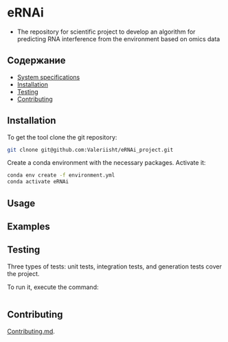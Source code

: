 # eRNAi

- The repository for scientific project to develop an algorithm for predicting RNA interference from the environment based on omics data

## Содержание
- [System specifications](#system-specifications)
- [Installation](#Installation)
- [Testing](#Testing)
- [Contributing](#Contributing)

## Installation

To get the tool clone the git repository:

```sh
git clnone git@github.com:Valeriisht/eRNAi_project.git
```
Create a conda environment with the necessary packages. 
Activate it:

```sh
conda env create -f environment.yml
conda activate eRNAi
```

## Usage

## Examples

## Testing

Three types of tests: unit tests, integration tests, and generation tests cover the project.

To run it, execute the command:

```
```

## Contributing 

[Contributing.md](docs/CONTRIBUTING.md).

